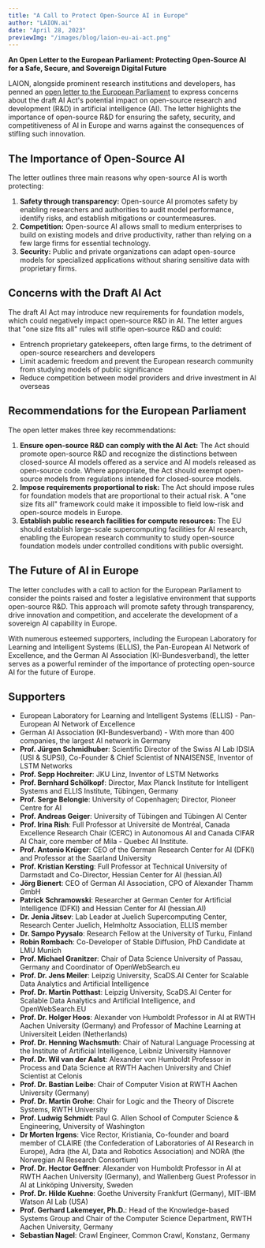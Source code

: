 ```yaml
---
title: "A Call to Protect Open-Source AI in Europe"
author: "LAION.ai"
date: "April 28, 2023"
previewImg: "/images/blog/laion-eu-ai-act.png"
---
```


**An Open Letter to the European Parliament: Protecting Open-Source AI for a Safe, Secure, and Sovereign Digital Future**

LAION, alongside prominent research institutions and developers, has penned an [open letter to the European Parliament](/documents/open-letter-to-eu-parliament.pdf) to express concerns about the draft AI Act's potential impact on open-source research and development (R&D) in artificial intelligence (AI). The letter highlights the importance of open-source R&D for ensuring the safety, security, and competitiveness of AI in Europe and warns against the consequences of stifling such innovation.

## The Importance of Open-Source AI

The letter outlines three main reasons why open-source AI is worth protecting:

1. **Safety through transparency:** Open-source AI promotes safety by enabling researchers and authorities to audit model performance, identify risks, and establish mitigations or countermeasures.
2. **Competition:** Open-source AI allows small to medium enterprises to build on existing models and drive productivity, rather than relying on a few large firms for essential technology.
3. **Security:** Public and private organizations can adapt open-source models for specialized applications without sharing sensitive data with proprietary firms.

## Concerns with the Draft AI Act

The draft AI Act may introduce new requirements for foundation models, which could negatively impact open-source R&D in AI. The letter argues that "one size fits all" rules will stifle open-source R&D and could:

- Entrench proprietary gatekeepers, often large firms, to the detriment of open-source researchers and developers
- Limit academic freedom and prevent the European research community from studying models of public significance
- Reduce competition between model providers and drive investment in AI overseas

## Recommendations for the European Parliament

The open letter makes three key recommendations:

1. **Ensure open-source R&D can comply with the AI Act:** The Act should promote open-source R&D and recognize the distinctions between closed-source AI models offered as a service and AI models released as open-source code. Where appropriate, the Act should exempt open-source models from regulations intended for closed-source models.
2. **Impose requirements proportional to risk:** The Act should impose rules for foundation models that are proportional to their actual risk. A "one size fits all" framework could make it impossible to field low-risk and open-source models in Europe.
3. **Establish public research facilities for compute resources:** The EU should establish large-scale supercomputing facilities for AI research, enabling the European research community to study open-source foundation models under controlled conditions with public oversight.

## The Future of AI in Europe

The letter concludes with a call to action for the European Parliament to consider the points raised and foster a legislative environment that supports open-source R&D. This approach will promote safety through transparency, drive innovation and competition, and accelerate the development of a sovereign AI capability in Europe.

With numerous esteemed supporters, including the European Laboratory for Learning and Intelligent Systems (ELLIS), the Pan-European AI Network of Excellence, and the German AI Association (KI-Bundesverband), the letter serves as a powerful reminder of the importance of protecting open-source AI for the future of Europe.

## Supporters


- European Laboratory for Learning and Intelligent Systems (ELLIS) - Pan-European AI Network of Excellence
- German AI Association (KI-Bundesverband) - With more than 400 companies, the largest AI network in Germany
- **Prof. Jürgen Schmidhuber**: Scientific Director of the Swiss AI Lab IDSIA (USI & SUPSI), Co-Founder & Chief Scientist of NNAISENSE, Inventor of LSTM Networks
- **Prof. Sepp Hochreiter**: JKU Linz, Inventor of LSTM Networks
- **Prof. Bernhard Schölkopf**: Director, Max Planck Institute for Intelligent Systems and ELLIS Institute, Tübingen, Germany
- **Prof. Serge Belongie**: University of Copenhagen; Director, Pioneer Centre for AI
- **Prof. Andreas Geiger**: University of Tübingen and Tübingen AI Center
- **Prof. Irina Rish**: Full Professor at Université de Montréal, Canada Excellence Research Chair (CERC) in Autonomous AI and Canada CIFAR AI Chair, core member of Mila - Quebec AI Institute.
- **Prof. Antonio Krüger**: CEO of the German Research Center for AI (DFKI) and Professor at the Saarland University
- **Prof. Kristian Kersting**: Full Professor at Technical University of Darmstadt and Co-Director, Hessian Center for AI (hessian.AI)
- **Jörg Bienert**: CEO of German AI Association, CPO of Alexander Thamm GmbH
- **Patrick Schramowski**: Researcher at German Center for Artificial Intelligence (DFKI) and Hessian Center for AI (hessian.AI)
- **Dr. Jenia Jitsev**: Lab Leader at Juelich Supercomputing Center, Research Center Juelich, Helmholtz Association, ELLIS member
- **Dr. Sampo Pyysalo**: Research Fellow at the University of Turku, Finland
- **Robin Rombach**: Co-Developer of Stable Diffusion, PhD Candidate at LMU Munich
- **Prof. Michael Granitzer**: Chair of Data Science University of Passau, Germany and Coordinator of OpenWebSearch.eu
- **Prof. Dr. Jens Meiler**: Leipzig University, ScaDS.AI Center for Scalable Data Analytics and Artificial Intelligence
- **Prof. Dr. Martin Potthast**: Leipzig University, ScaDS.AI Center for Scalable Data Analytics and Artificial Intelligence, and OpenWebSearch.EU
- **Prof. Dr. Holger Hoos**: Alexander von Humboldt Professor in AI at RWTH Aachen University (Germany) and Professor of Machine Learning at Universiteit Leiden (Netherlands)
- **Prof. Dr. Henning Wachsmuth**: Chair of Natural Language Processing at the Institute of Artificial Intelligence, Leibniz University Hannover
- **Prof. Dr. Wil van der Aalst**: Alexander von Humboldt Professor in Process and Data Science at RWTH Aachen University and Chief Scientist at Celonis
- **Prof. Dr. Bastian Leibe**: Chair of Computer Vision at RWTH Aachen University (Germany)
- **Prof. Dr. Martin Grohe**: Chair for Logic and the Theory of Discrete Systems, RWTH University
- **Prof. Ludwig Schmidt**: Paul G. Allen School of Computer Science & Engineering, University of Washington
- **Dr Morten Irgens**: Vice Rector, Kristiania, Co-founder and board member of CLAIRE (the Confederation of Laboratories of AI Research in Europe), Adra (the AI, Data and Robotics Association) and NORA (the Norwegian AI Research Consortium)
- **Prof. Dr. Hector Geffner**: Alexander von Humboldt Professor in AI at RWTH Aachen University (Germany), and Wallenberg Guest Professor in AI at Linköping University, Sweden
- **Prof. Dr. Hilde Kuehne**: Goethe University Frankfurt (Germany), MIT-IBM Watson AI Lab (USA)
- **Prof. Gerhard Lakemeyer, Ph.D.**: Head of the Knowledge-based Systems Group and Chair of the Computer Science Department, RWTH Aachen University, Germany
- **Sebastian Nagel**: Crawl Engineer, Common Crawl, Konstanz, Germany